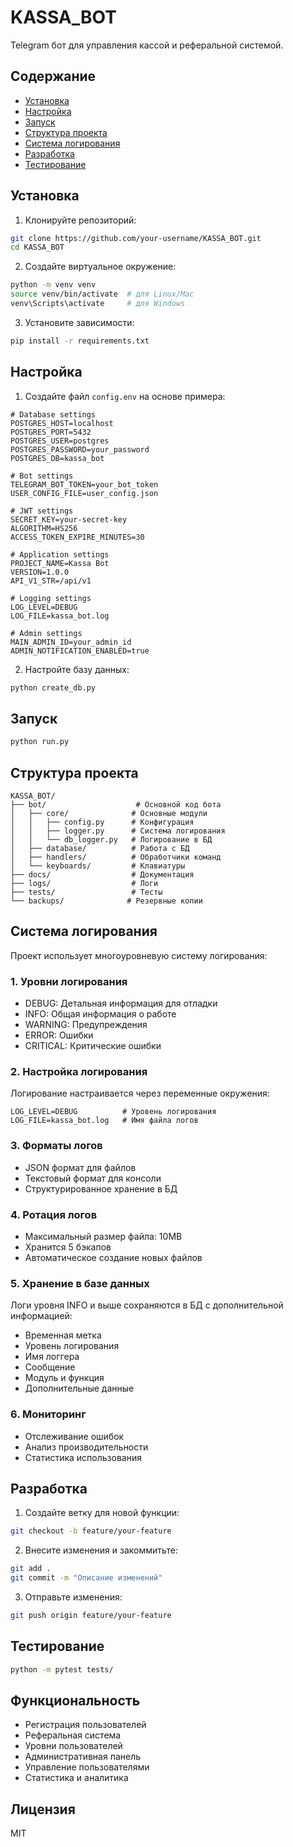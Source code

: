 # KASSA_BOT

Telegram бот для управления кассой и реферальной системой.

## Содержание
- [Установка](#установка)
- [Настройка](#настройка)
- [Запуск](#запуск)
- [Структура проекта](#структура-проекта)
- [Система логирования](#система-логирования)
- [Разработка](#разработка)
- [Тестирование](#тестирование)

## Установка

1. Клонируйте репозиторий:
```bash
git clone https://github.com/your-username/KASSA_BOT.git
cd KASSA_BOT
```

2. Создайте виртуальное окружение:
```bash
python -m venv venv
source venv/bin/activate  # для Linux/Mac
venv\Scripts\activate     # для Windows
```

3. Установите зависимости:
```bash
pip install -r requirements.txt
```

## Настройка

1. Создайте файл `config.env` на основе примера:
```env
# Database settings
POSTGRES_HOST=localhost
POSTGRES_PORT=5432
POSTGRES_USER=postgres
POSTGRES_PASSWORD=your_password
POSTGRES_DB=kassa_bot

# Bot settings
TELEGRAM_BOT_TOKEN=your_bot_token
USER_CONFIG_FILE=user_config.json

# JWT settings
SECRET_KEY=your-secret-key
ALGORITHM=HS256
ACCESS_TOKEN_EXPIRE_MINUTES=30

# Application settings
PROJECT_NAME=Kassa Bot
VERSION=1.0.0
API_V1_STR=/api/v1

# Logging settings
LOG_LEVEL=DEBUG
LOG_FILE=kassa_bot.log

# Admin settings
MAIN_ADMIN_ID=your_admin_id
ADMIN_NOTIFICATION_ENABLED=true
```

2. Настройте базу данных:
```bash
python create_db.py
```

## Запуск

```bash
python run.py
```

## Структура проекта

```
KASSA_BOT/
├── bot/                    # Основной код бота
│   ├── core/              # Основные модули
│   │   ├── config.py      # Конфигурация
│   │   ├── logger.py      # Система логирования
│   │   └── db_logger.py   # Логирование в БД
│   ├── database/          # Работа с БД
│   ├── handlers/          # Обработчики команд
│   └── keyboards/         # Клавиатуры
├── docs/                  # Документация
├── logs/                  # Логи
├── tests/                 # Тесты
└── backups/              # Резервные копии
```

## Система логирования

Проект использует многоуровневую систему логирования:

### 1. Уровни логирования
- DEBUG: Детальная информация для отладки
- INFO: Общая информация о работе
- WARNING: Предупреждения
- ERROR: Ошибки
- CRITICAL: Критические ошибки

### 2. Настройка логирования
Логирование настраивается через переменные окружения:
```env
LOG_LEVEL=DEBUG          # Уровень логирования
LOG_FILE=kassa_bot.log   # Имя файла логов
```

### 3. Форматы логов
- JSON формат для файлов
- Текстовый формат для консоли
- Структурированное хранение в БД

### 4. Ротация логов
- Максимальный размер файла: 10MB
- Хранится 5 бэкапов
- Автоматическое создание новых файлов

### 5. Хранение в базе данных
Логи уровня INFO и выше сохраняются в БД с дополнительной информацией:
- Временная метка
- Уровень логирования
- Имя логгера
- Сообщение
- Модуль и функция
- Дополнительные данные

### 6. Мониторинг
- Отслеживание ошибок
- Анализ производительности
- Статистика использования

## Разработка

1. Создайте ветку для новой функции:
```bash
git checkout -b feature/your-feature
```

2. Внесите изменения и закоммитьте:
```bash
git add .
git commit -m "Описание изменений"
```

3. Отправьте изменения:
```bash
git push origin feature/your-feature
```

## Тестирование

```bash
python -m pytest tests/
```

## Функциональность

- Регистрация пользователей
- Реферальная система
- Уровни пользователей
- Административная панель
- Управление пользователями
- Статистика и аналитика

## Лицензия

MIT 